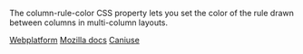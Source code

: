 The column-rule-color CSS property lets you set the color of the rule drawn between columns in multi-column layouts.

[Webplatform](docs.webplatform.org/wiki/css/properties/column-rule-color "Webplatform")
[Mozilla docs](https://developer.mozilla.org/en-US/docs/Web/CSS/column-rule-color "Mozilla")
[Caniuse](http://caniuse.com/#feat=multicolumn "Caniuse")